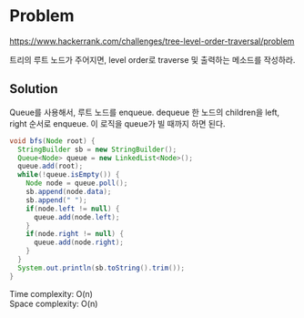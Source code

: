 # Problem
https://www.hackerrank.com/challenges/tree-level-order-traversal/problem<br/>

트리의 루트 노드가 주어지면, level order로 traverse 및 출력하는 메소드를 작성하라.

## Solution
Queue를 사용해서, 루트 노드를 enqueue.
dequeue 한 노드의 children을 left, right 순서로 enqueue.
이 로직을 queue가 빌 때까지 하면 된다.

```java
void bfs(Node root) {
  StringBuilder sb = new StringBuilder();
  Queue<Node> queue = new LinkedList<Node>();
  queue.add(root);
  while(!queue.isEmpty()) {
    Node node = queue.poll();
    sb.append(node.data);
    sb.append(" ");
    if(node.left != null) {
      queue.add(node.left);
    }
    if(node.right != null) {
      queue.add(node.right);
    }
  }
  System.out.println(sb.toString().trim());
}
```

Time complexity: O(n)<br/>
Space complexity: O(n)

